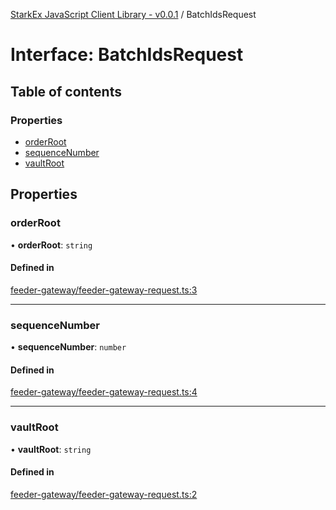[StarkEx JavaScript Client Library - v0.0.1](../README.md) / BatchIdsRequest

# Interface: BatchIdsRequest

## Table of contents

### Properties

- [orderRoot](BatchIdsRequest.md#orderroot)
- [sequenceNumber](BatchIdsRequest.md#sequencenumber)
- [vaultRoot](BatchIdsRequest.md#vaultroot)

## Properties

### orderRoot

• **orderRoot**: `string`

#### Defined in

[feeder-gateway/feeder-gateway-request.ts:3](https://github.com/starkware-industries/starkex-clientlib-js/blob/c509284/src/lib/feeder-gateway/feeder-gateway-request.ts#L3)

___

### sequenceNumber

• **sequenceNumber**: `number`

#### Defined in

[feeder-gateway/feeder-gateway-request.ts:4](https://github.com/starkware-industries/starkex-clientlib-js/blob/c509284/src/lib/feeder-gateway/feeder-gateway-request.ts#L4)

___

### vaultRoot

• **vaultRoot**: `string`

#### Defined in

[feeder-gateway/feeder-gateway-request.ts:2](https://github.com/starkware-industries/starkex-clientlib-js/blob/c509284/src/lib/feeder-gateway/feeder-gateway-request.ts#L2)
